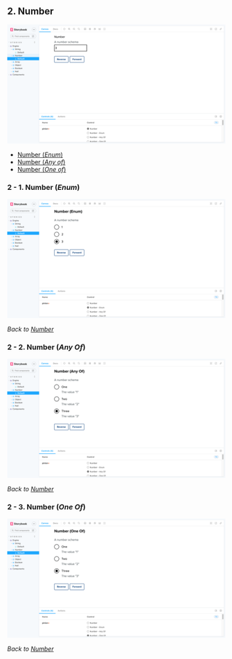 ## 2. Number

![Number layout](images/number.png)

- [Number (_Enum_)](#2---1-number-enum)
- [Number (_Any of_)](#2---2-number-any-of)
- [Number (_One of_)](#2---3-number-one-of)

### 2 - 1. Number (_Enum_)

![Number layout for `enum`](images/number-enum.png)

_Back to [Number](#2-number)_

### 2 - 2. Number (_Any Of_)

![Number layout from `anyOf`](images/number-any-of.png)

_Back to [Number](#2-number)_

### 2 - 3. Number (_One Of_)

![Number layout from `oneOf`](images/number-one-of.png)

_Back to [Number](#2-number)_
